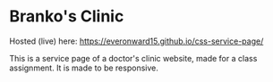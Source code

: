 # Branko's Clinic
Hosted (live) here: https://everonward15.github.io/css-service-page/

This is a service page of a doctor's clinic website, made for a class assignment. 
It is made to be responsive. 


